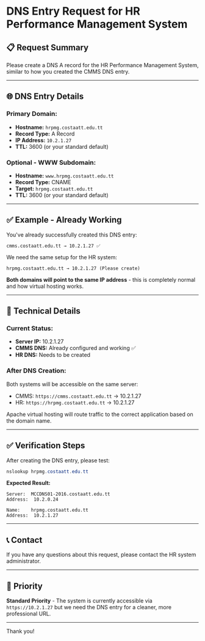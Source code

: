 # DNS Entry Request for HR Performance Management System

## 📋 Request Summary

Please create a DNS A record for the HR Performance Management System, similar to how you created the CMMS DNS entry.

---

## 🌐 DNS Entry Details

### **Primary Domain:**
- **Hostname:** `hrpmg.costaatt.edu.tt`
- **Record Type:** A Record
- **IP Address:** `10.2.1.27`
- **TTL:** 3600 (or your standard default)

### **Optional - WWW Subdomain:**
- **Hostname:** `www.hrpmg.costaatt.edu.tt`
- **Record Type:** CNAME
- **Target:** `hrpmg.costaatt.edu.tt`
- **TTL:** 3600 (or your standard default)

---

## ✅ Example - Already Working

You've already successfully created this DNS entry:

```
cmms.costaatt.edu.tt → 10.2.1.27 ✅
```

We need the same setup for the HR system:

```
hrpmg.costaatt.edu.tt → 10.2.1.27 (Please create)
```

**Both domains will point to the same IP address** - this is completely normal and how virtual hosting works.

---

## 🔧 Technical Details

### **Current Status:**
- **Server IP:** 10.2.1.27
- **CMMS DNS:** Already configured and working ✅
- **HR DNS:** Needs to be created

### **After DNS Creation:**
Both systems will be accessible on the same server:
- CMMS: `https://cmms.costaatt.edu.tt` → 10.2.1.27
- HR: `https://hrpmg.costaatt.edu.tt` → 10.2.1.27

Apache virtual hosting will route traffic to the correct application based on the domain name.

---

## ✅ Verification Steps

After creating the DNS entry, please test:

```powershell
nslookup hrpmg.costaatt.edu.tt
```

**Expected Result:**
```
Server:  MCCDNS01-2016.costaatt.edu.tt
Address:  10.2.0.24

Name:    hrpmg.costaatt.edu.tt
Address:  10.2.1.27
```

---

## 📞 Contact

If you have any questions about this request, please contact the HR system administrator.

---

## 🎯 Priority

**Standard Priority** - The system is currently accessible via `https://10.2.1.27` but we need the DNS entry for a cleaner, more professional URL.

---

Thank you!



